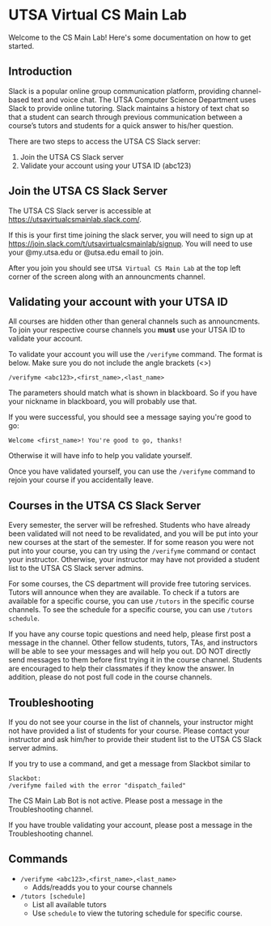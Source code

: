 # UTSA Virtual CS Main Lab

Welcome to the CS Main Lab! Here's some documentation on how to get started.

## Introduction

Slack is a popular online group communication platform, providing channel-based text and voice chat. The UTSA Computer Science Department uses Slack to provide online tutoring. Slack maintains a history of text chat so that a student can search through previous communication between a course’s tutors and students for a quick answer to his/her question.


There are two steps to access the UTSA CS Slack server:

1. Join the UTSA CS Slack server
2. Validate your account using your UTSA ID (abc123)


## Join the UTSA CS Slack Server
The UTSA CS Slack server is accessible at <https://utsavirtualcsmainlab.slack.com/>. 


If this is your first time joining the slack server, you will need to sign up at <https://join.slack.com/t/utsavirtualcsmainlab/signup>. You will need to use your @my.utsa.edu or @utsa.edu email to join.


After you join you should see `UTSA Virtual CS Main Lab` at the top left corner of the screen along with an announcments channel.


## Validating your account with your UTSA ID
All courses are hidden other than general channels such as announcments. To join your respective course channels you **must** use your UTSA ID to validate your account. 


To validate your account you will use the `/verifyme` command. The format is below. Make sure you do not include the angle brackets (<>)

```
/verifyme <abc123>,<first_name>,<last_name>
```

The parameters should match what is shown in blackboard. So if you have your nickname in blackboard, you will probably use that.


If you were successful, you should see a message saying you're good to go:

```
Welcome <first_name>! You're good to go, thanks!
```


Otherwise it will have info to help you validate yourself. 


Once you have validated yourself, you can use the `/verifyme` command to rejoin your course if you accidentally leave.


## Courses in the UTSA CS Slack Server
Every semester, the server will be refreshed. Students who have already been validated will not need to be revalidated, and you will be put into your new courses at the start of the semester. If for some reason you were not put into your course, you can try using the `/verifyme` command or contact your instructor. Otherwise, your instructor may have not provided a student list to the UTSA CS Slack server admins.


For some courses, the CS department will provide free tutoring services. Tutors will announce when they are available. To check if a tutors are available for a specific course, you can use `/tutors` in the specific course channels. To see the schedule for a specific course, you can use `/tutors schedule`.


If you have any course topic questions and need help, please first post a message in the channel. Other fellow students, tutors, TAs, and instructors will be able to see your messages and will help you out. DO NOT directly send messages to them before first trying it in the course channel. Students are encouraged to help their classmates if they know the answer. In addition, please do not post full code in the course channels.

## Troubleshooting
If you do not see your course in the list of channels, your instructor might not have provided a list of students for your course. Please contact your instructor and ask him/her to provide their student list to the UTSA CS Slack server admins.


If you try to use a command, and get a message from Slackbot similar to 

```
Slackbot:
/verifyme failed with the error "dispatch_failed"
```


The CS Main Lab Bot is not active. Please post a message in the Troubleshooting channel.


If you have trouble validating your account, please post a message in the Troubleshooting channel.

## Commands 

- `/verifyme <abc123>,<first_name>,<last_name>`
	- Adds/readds you to your course channels
- `/tutors [schedule]`
	- List all available tutors
	- Use `schedule` to view the tutoring schedule for specific course.
